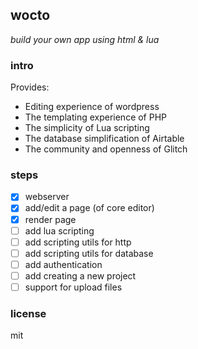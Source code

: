 ## wocto

_build your own app using html & lua_

### intro

Provides:

- Editing experience of wordpress
- The templating experience of PHP
- The simplicity of Lua scripting
- The database simplification of Airtable
- The community and openness of Glitch

### steps

- [x] webserver
- [x] add/edit a page (of core editor)
- [x] render page
- [ ] add lua scripting
- [ ] add scripting utils for http
- [ ] add scripting utils for database
- [ ] add authentication
- [ ] add creating a new project
- [ ] support for upload files

### license

mit
